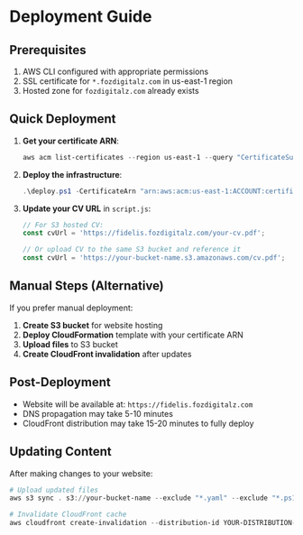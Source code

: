 # Deployment Guide

## Prerequisites

1. AWS CLI configured with appropriate permissions
2. SSL certificate for `*.fozdigitalz.com` in us-east-1 region
3. Hosted zone for `fozdigitalz.com` already exists

## Quick Deployment

1. **Get your certificate ARN**:
   ```powershell
   aws acm list-certificates --region us-east-1 --query "CertificateSummaryList[?DomainName=='*.fozdigitalz.com'].CertificateArn" --output text
   ```

2. **Deploy the infrastructure**:
   ```powershell
   .\deploy.ps1 -CertificateArn "arn:aws:acm:us-east-1:ACCOUNT:certificate/CERT-ID"
   ```

3. **Update your CV URL** in `script.js`:
   ```javascript
   // For S3 hosted CV:
   const cvUrl = 'https://fidelis.fozdigitalz.com/your-cv.pdf';
   
   // Or upload CV to the same S3 bucket and reference it
   const cvUrl = 'https://your-bucket-name.s3.amazonaws.com/cv.pdf';
   ```

## Manual Steps (Alternative)

If you prefer manual deployment:

1. **Create S3 bucket** for website hosting
2. **Deploy CloudFormation** template with your certificate ARN
3. **Upload files** to S3 bucket
4. **Create CloudFront invalidation** after updates

## Post-Deployment

- Website will be available at: `https://fidelis.fozdigitalz.com`
- DNS propagation may take 5-10 minutes
- CloudFront distribution may take 15-20 minutes to fully deploy

## Updating Content

After making changes to your website:

```powershell
# Upload updated files
aws s3 sync . s3://your-bucket-name --exclude "*.yaml" --exclude "*.ps1" --exclude "*.md"

# Invalidate CloudFront cache
aws cloudfront create-invalidation --distribution-id YOUR-DISTRIBUTION-ID --paths "/*"
```